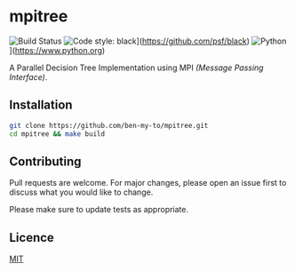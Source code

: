 # mpitree

![Build Status](https://github.com/ben-my-to/mpitree/workflows/Lint/badge.svg)
![Code style: black](https://img.shields.io/badge/code%20style-black-000000.svg)](https://github.com/psf/black)
![Python](https://img.shields.io/badge/Python-3.12-3776AB.svg?style=flat&logo=python&logoColor=white)](https://www.python.org)

A Parallel Decision Tree Implementation using MPI *(Message Passing Interface)*.

## Installation

```bash
git clone https://github.com/ben-my-to/mpitree.git
cd mpitree && make build
```

## Contributing

Pull requests are welcome. For major changes, please open an issue first to discuss what you would like to change.

Please make sure to update tests as appropriate.

## Licence

[MIT](https://github.com/ben-my-to/mpitree/blob/main/LICENSE)
